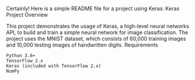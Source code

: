 Certainly! Here is a simple README file for a project using Keras:
Keras Project
Overview

This project demonstrates the usage of Keras, a high-level neural networks API, to build and train a simple neural network for image classification. The project uses the MNIST dataset, which consists of 60,000 training images and 10,000 testing images of handwritten digits.
Requirements

    Python 3.6+
    TensorFlow 2.x
    Keras (included with TensorFlow 2.x)
    NumPy